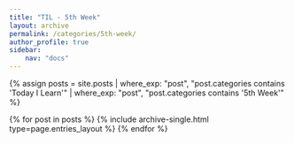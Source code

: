 ```yaml
---
title: "TIL - 5th Week"
layout: archive
permalink: /categories/5th-week/
author_profile: true
sidebar:
    nav: "docs"
---
```

{% assign posts = site.posts | where_exp: "post", "post.categories contains 'Today I Learn'" | where_exp: "post", "post.categories contains '5th Week'" %}

{% for post in posts %}
  {% include archive-single.html type=page.entries_layout %}
{% endfor %}